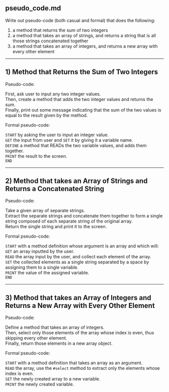 pseudo_code.md
---
Write out pseudo-code (both casual and formal) that does the following:
1. a method that returns the sum of two integers
2. a method that takes an array of strings, and returns a string that is all those strings concatenated together
3. a method that takes an array of integers, and returns a new array with every other element
---
## 1) Method that Returns the Sum of Two Integers

Pseudo-code:

First, ask user to input any two integer values.  
Then, create a method that adds the two integer values and returns the sum.  
Finally, print out some message indicating that the sum of the two values is equal to the result given by the method.


Formal pseudo-code:

`START` by asking the user to input an integer value.  
`GET` the input from user and `SET` it by giving it a variable name.  
`DEFINE` a method that READs the two variable values, and adds them together.  
`PRINT` the result to the screen.  
`END`

---
## 2) Method that takes an Array of Strings and Returns a Concatenated String

Pseudo-code:

Take a given array of separate strings.  
Extract the separate strings and concatenate them together to form a single string composed of each separate string of the original array.  
Return the single string and print it to the screen.  

Formal pseudo-code:

`START` with a method definition whose argument is an array and which will:  
`GET` an array inputted by the user.  
`READ` the array input by the user, and collect each element of the array.  
`SET` the collected elements as a single string separated by a space by assigning them to a single variable.  
`PRINT` the value of the assigned variable.  
`END`  

---
## 3) Method that takes an Array of Integers and Returns a New Array with Every Other Element

Pseudo-code:

Define a method that takes an array of integers.  
Then, select only those elements of the array whose index is even, thus skipping every other element.  
Finally, return those elements in a new array object.  

Formal pseudo-code:

`START` with a method definition that takes an array as an argument.  
`READ` the array, use the `#select` method to extract only the elements whose index is even.  
`SET` the newly created array to a new variable.  
`PRINT` the newly created variable.


